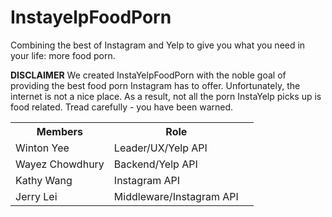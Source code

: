 # InstayelpFoodPorn
Combining the best of Instagram and Yelp to give you what you need in your life: more food porn.


<b>DISCLAIMER</b> We created InstaYelpFoodPorn with the noble goal of providing the best food porn Instagram has to offer. Unfortunately, the internet is not a nice place. As a result, not all the porn InstaYelp picks up is food related. Tread carefully - you have been warned.

<table>
<tr>
<th>Members</th><th>Role</th>
</tr>
<tr>
<td>Winton Yee</td><td>Leader/UX/Yelp API<td>
</tr>
<tr>
<td>Wayez Chowdhury</td><td>Backend/Yelp API</td>
</tr>
<tr>
<td>Kathy Wang</td><td>Instagram API</td>
</tr>
<tr>
<td>Jerry Lei</td><td>Middleware/Instagram API</td>
</tr>
</table>

